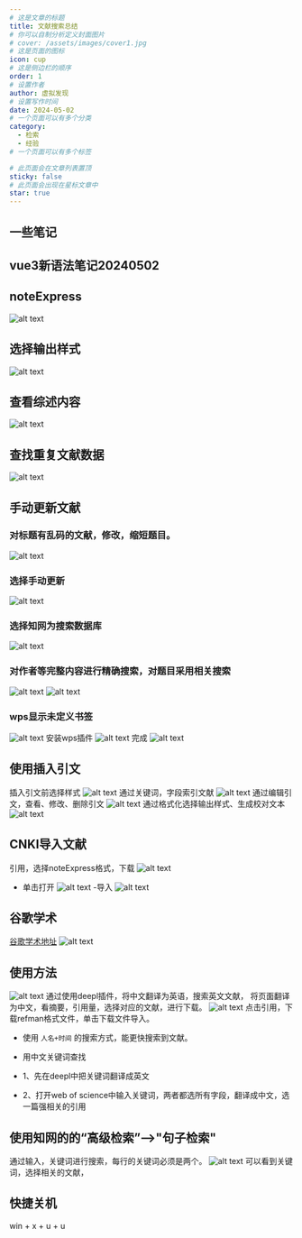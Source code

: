 ```yaml
---
# 这是文章的标题
title: 文献搜索总结
# 你可以自制分析定义封面图片
# cover: /assets/images/cover1.jpg
# 这是页面的图标
icon: cup
# 这是侧边栏的顺序
order: 1
# 设置作者
author: 虚拟发现
# 设置写作时间
date: 2024-05-02
# 一个页面可以有多个分类
category:
  - 检索
  - 经验
# 一个页面可以有多个标签

# 此页面会在文章列表置顶
sticky: false
# 此页面会出现在星标文章中
star: true
---
```


<!-- more -->

## 一些笔记
<PDF url="/file/论文笔记20240502.pdf" page="2" no-toolbar height="500px" />

## vue3新语法笔记20240502
<PDF url="/file/vue3新语法笔记20240502.pdf" page="2" no-toolbar height="500px" />



## noteExpress
![alt text](image-1.png)
## 选择输出样式
![alt text](image-2.png)
## 查看综述内容
![alt text](image-3.png)
## 查找重复文献数据
![alt text](image-4.png)
## 手动更新文献
### 对标题有乱码的文献，修改，缩短题目。
![alt text](image-7.png)
### 选择手动更新
![alt text](image-6.png)
### 选择知网为搜索数据库
![alt text](image-5.png)
### 对作者等完整内容进行精确搜索，对题目采用相关搜索
![alt text](image-8.png)
![alt text](image-9.png)
### wps显示未定义书签
![alt text](image-10.png)
安装wps插件
![alt text](image-11.png)
完成
![alt text](image-12.png)
## 使用插入引文
插入引文前选择样式
![alt text](image-13.png)
通过关键词，字段索引文献
![alt text](image-14.png)
通过编辑引文，查看、修改、删除引文
![alt text](image-15.png)
通过格式化选择输出样式、生成校对文本
![alt text](image-16.png)
## CNKI导入文献
引用，选择noteExpress格式，下载
![alt text](image-17.png)
- 单击打开 
![alt text](image-18.png)
-导入
![alt text](image-19.png)

## 谷歌学术
[谷歌学术地址](https://scholar.google.com.hk/?hl=zh-CN)
![alt text](image.png)
## 使用方法
![alt text](image-20.png)
通过使用deepl插件，将中文翻译为英语，搜索英文文献，
将页面翻译为中文，看摘要，引用量，选择对应的文献，进行下载。
![alt text](image-21.png)
点击引用，下载refman格式文件，单击下载文件导入。
- 使用 `人名+时间` 的搜索方式，能更快搜索到文献。

- 用中文关键词查找
- 1、先在deepl中把关键词翻译成英文
- 2、打开web of science中输入关键词，两者都选所有字段，翻译成中文，选一篇强相关的引用
## 使用知网的的“高级检索”——>"句子检索"
通过输入，关键词进行搜索，每行的关键词必须是两个。
![alt text](image-22.png)
可以看到关键词，选择相关的文献，

## 快捷关机
win + x + u + u
